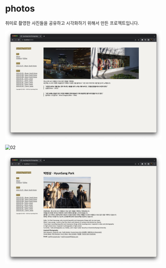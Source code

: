 # photos
취미로 촬영한 사진들을 공유하고 시각화하기 위해서 만든 프로젝트입니다.  

![01](./images/01.png)

![02](./images/02.png)

![03](./images/03.png)